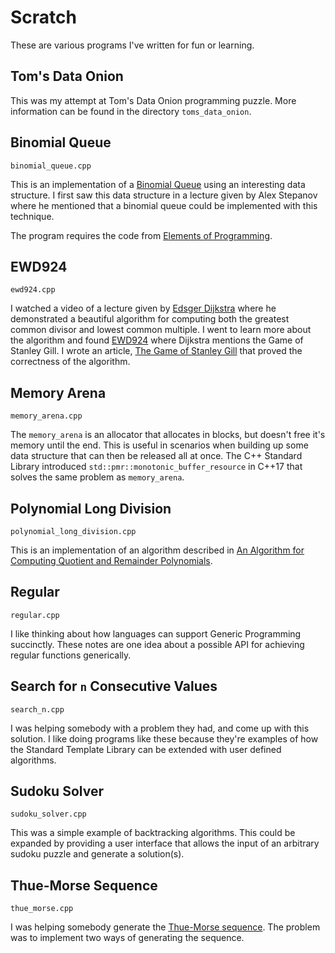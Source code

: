 # Scratch

These are various programs I've written for fun or learning.

## Tom's Data Onion

This was my attempt at Tom's Data Onion programming puzzle. More information
can be found in the directory `toms_data_onion`.

## Binomial Queue

`binomial_queue.cpp`

This is an implementation of a [Binomial Queue](https://en.wikipedia.org/wiki/Binomial_heap) using
an interesting data structure. I first saw this data structure in a lecture given by Alex Stepanov
where he mentioned that a binomial queue could be implemented with this technique.

The program requires the code from [Elements of Programming](http://elementsofprogramming.com/).

## EWD924

`ewd924.cpp`

I watched a video of a lecture given by [Edsger
Dijkstra](https://en.wikipedia.org/wiki/Edsger_W._Dijkstra) where he
demonstrated a beautiful algorithm for computing both the greatest common
divisor and lowest common multiple. I went to learn more about the algorithm
and found [EWD924](https://www.cs.utexas.edu/users/EWD/transcriptions/EWD09xx/EWD924.html)
where Dijkstra mentions the Game of Stanley Gill. I wrote an article,
[The Game of Stanley Gill](https://rksouthee.github.io/2019/06/28/the-game-of-stanley-gill.html)
that proved the correctness of the algorithm.

## Memory Arena

`memory_arena.cpp`

The `memory_arena` is an allocator that allocates in blocks, but doesn't free it's memory until the end.
This is useful in scenarios when building up some data structure that can then be released all at once.
The C++ Standard Library introduced `std::pmr::monotonic_buffer_resource` in C++17 that solves the same
problem as `memory_arena`.

## Polynomial Long Division

`polynomial_long_division.cpp`

This is an implementation of an algorithm described in [An Algorithm for Computing Quotient and Remainder Polynomials](https://www.semanticscholar.org/paper/An-Algorithm-For-Computing-Quotient-And-Remainder-Kalu/f82301d6945cbee6b4f2aa812fd068a838d3fe7d).

## Regular

`regular.cpp`

I like thinking about how languages can support Generic Programming succinctly. These notes are
one idea about a possible API for achieving regular functions generically.

## Search for `n` Consecutive Values

`search_n.cpp`

I was helping somebody with a problem they had, and come up with this solution.
I like doing programs like these because they're examples of how the Standard
Template Library can be extended with user defined algorithms.

## Sudoku Solver

`sudoku_solver.cpp`

This was a simple example of backtracking algorithms. This could be expanded by
providing a user interface that allows the input of an arbitrary sudoku puzzle
and generate a solution(s).

## Thue-Morse Sequence

`thue_morse.cpp`

I was helping somebody generate the [Thue-Morse
sequence](https://en.wikipedia.org/wiki/Thue%E2%80%93Morse_sequence).  The
problem was to implement two ways of generating the sequence.
